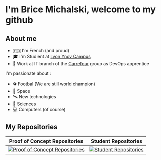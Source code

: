 # I'm Brice Michalski, welcome to my github

## About me

- 🇫🇷 I'm French (and proud)
- 🎓 I'm Studient at [Lyon Ynov Campus](https://www.ynov.com/campus/lyon/)
- 👔 Work at IT branch of the [Carrefour](https://www.carrefour.com/) group as DevOps apprentice

I'm passionate about :
- ⚽ Footbal (We are still world champion)
- 🚀 Space
- 🛰 New technologies
- 🔬 Sciences
- 💻 Computers (of course)

## My Repositories

| Proof of Concept Repositories  | Student Repositories  |
|:-:|:-:|
|  [![Proof of Concept Repositories](https://avatars.githubusercontent.com/u/78642231?s=100&v=4)](https://github.com/BriceMichalskiPoc) | [![Student Repositories](https://avatars.githubusercontent.com/u/78641547?s=100&v=4)](https://github.com/BriceMichalskiPoc)  |
